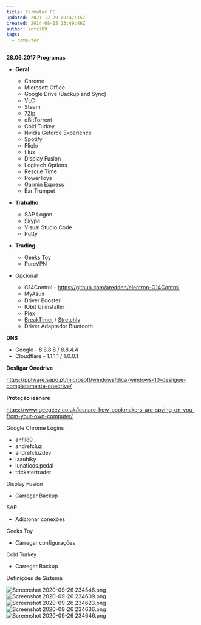 ```yaml
---
title: Formatar PC
updated: 2021-12-29 09:47:15Z
created: 2014-08-15 13:49:46Z
author: anfil89
tags:
  - computer
---
```


**28.06.2017**
**Programas**

- **Geral**
    - Chrome
    - Microsoft Office
    - Google Drive (Backup and Sync)
    - VLC
    - Steam
    - 7Zip
    - qBitTorrent
    - Cold Turkey
    - Nvidia Geforce Experience
    - Spotify
    - Fliqlo
    - f.lux
    - Display Fusion
    - Logitech Options
    - Rescue Time
    - PowerToys
    - Garmin Express
    - Ear Trumpet

- **Trabalho**
    - SAP Logon
    - Skype
    - Visual Studio Code
    - Putty

- **Trading**
    - Geeks Toy
    - PureVPN

- Opcional
    - G14Control - https://github.com/aredden/electron-G14Control
    - MyAsus
    - Driver Booster
    - IObit Uninstaller
    - Plex
    - [BreakTimer](https://github.com/tom-james-watson/breaktimer-app) / [Stretchly](https://github.com/hovancik/stretchly)
    - Driver Adaptador Bluetooth

**DNS**

- Google - 8.8.8.8 / 8.8.4.4
- Cloudflare - 1.1.1.1 / 1.0.0.1

**Desligar Onedrive**

https://pplware.sapo.pt/microsoft/windows/dica-windows-10-desligue-completamente-onedrive/

**Proteção iesnare**

https://www.geegeez.co.uk/iesnare-how-bookmakers-are-spying-on-you-from-your-own-computer/

Google Chrome Logins

- anfil89
- andrefcluz
- andrefcluzdev
- izauhiky
- lunaticos.pedal
- trickstertrader

Display Fusion

- Carregar Backup

SAP

- Adicionar conexões

Geeks Toy

- Carregar configurações

Cold Turkey

- Carregar Backup

Definições de Sistema

![Screenshot 2020-09-26 234546.png](../../_resources/Screenshot_2020-09-26_234546.png)![Screenshot 2020-09-26 234609.png](../../_resources/Screenshot_2020-09-26_234609.png)![Screenshot 2020-09-26 234623.png](../../_resources/Screenshot_2020-09-26_234623.png)![Screenshot 2020-09-26 234636.png](../../_resources/Screenshot_2020-09-26_234636.png)![Screenshot 2020-09-26 234646.png](../../_resources/Screenshot_2020-09-26_234646.png)